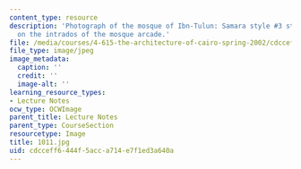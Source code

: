 ```yaml
---
content_type: resource
description: 'Photograph of the mosque of Ibn-Tulun: Samara style #3 stucco decoration
  on the intrados of the mosque arcade.'
file: /media/courses/4-615-the-architecture-of-cairo-spring-2002/cdcceff6444f5acca714e7f1ed3a640a_1011.jpg
file_type: image/jpeg
image_metadata:
  caption: ''
  credit: ''
  image-alt: ''
learning_resource_types:
- Lecture Notes
ocw_type: OCWImage
parent_title: Lecture Notes
parent_type: CourseSection
resourcetype: Image
title: 1011.jpg
uid: cdcceff6-444f-5acc-a714-e7f1ed3a640a
---
```

